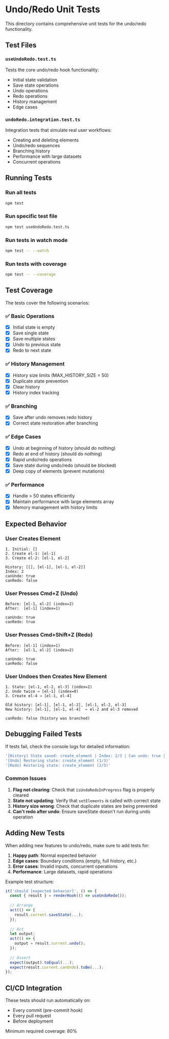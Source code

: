 # Undo/Redo Unit Tests

This directory contains comprehensive unit tests for the undo/redo functionality.

## Test Files

### `useUndoRedo.test.ts`
Tests the core undo/redo hook functionality:
- Initial state validation
- Save state operations
- Undo operations
- Redo operations
- History management
- Edge cases

### `undoRedo.integration.test.ts`
Integration tests that simulate real user workflows:
- Creating and deleting elements
- Undo/redo sequences
- Branching history
- Performance with large datasets
- Concurrent operations

## Running Tests

### Run all tests
```bash
npm test
```

### Run specific test file
```bash
npm test useUndoRedo.test.ts
```

### Run tests in watch mode
```bash
npm test -- --watch
```

### Run tests with coverage
```bash
npm test -- --coverage
```

## Test Coverage

The tests cover the following scenarios:

### ✅ Basic Operations
- [x] Initial state is empty
- [x] Save single state
- [x] Save multiple states
- [x] Undo to previous state
- [x] Redo to next state

### ✅ History Management
- [x] History size limits (MAX_HISTORY_SIZE = 50)
- [x] Duplicate state prevention
- [x] Clear history
- [x] History index tracking

### ✅ Branching
- [x] Save after undo removes redo history
- [x] Correct state restoration after branching

### ✅ Edge Cases
- [x] Undo at beginning of history (should do nothing)
- [x] Redo at end of history (should do nothing)
- [x] Rapid undo/redo operations
- [x] Save state during undo/redo (should be blocked)
- [x] Deep copy of elements (prevent mutations)

### ✅ Performance
- [x] Handle > 50 states efficiently
- [x] Maintain performance with large elements array
- [x] Memory management with history limits

## Expected Behavior

### User Creates Element
```
1. Initial: []
2. Create el-1: [el-1]
3. Create el-2: [el-1, el-2]

History: [[], [el-1], [el-1, el-2]]
Index: 2
canUndo: true
canRedo: false
```

### User Presses Cmd+Z (Undo)
```
Before: [el-1, el-2] (index=2)
After:  [el-1] (index=1)

canUndo: true
canRedo: true
```

### User Presses Cmd+Shift+Z (Redo)
```
Before: [el-1] (index=1)
After:  [el-1, el-2] (index=2)

canUndo: true
canRedo: false
```

### User Undoes then Creates New Element
```
1. State: [el-1, el-2, el-3] (index=2)
2. Undo twice → [el-1] (index=0)
3. Create el-4 → [el-1, el-4]

Old history: [el-1], [el-1, el-2], [el-1, el-2, el-3]
New history: [el-1], [el-1, el-4]  ← el-2 and el-3 removed

canRedo: false (history was branched)
```

## Debugging Failed Tests

If tests fail, check the console logs for detailed information:

```typescript
'[History] State saved: create_element | Index: 2/3 | Can undo: true | Can redo: false'
'[Undo] Restoring state: create_element (1/3)'
'[Redo] Restoring state: create_element (2/3)'
```

### Common Issues

1. **Flag not clearing**: Check that `isUndoRedoInProgress` flag is properly cleared
2. **State not updating**: Verify that `setElements` is called with correct state
3. **History size wrong**: Check that duplicate states are being prevented
4. **Can't redo after undo**: Ensure saveState doesn't run during undo operation

## Adding New Tests

When adding new features to undo/redo, make sure to add tests for:

1. **Happy path**: Normal expected behavior
2. **Edge cases**: Boundary conditions (empty, full history, etc.)
3. **Error cases**: Invalid inputs, concurrent operations
4. **Performance**: Large datasets, rapid operations

Example test structure:

```typescript
it('should [expected behavior]', () => {
  const { result } = renderHook(() => useUndoRedo());
  
  // Arrange
  act(() => {
    result.current.saveState(...);
  });
  
  // Act
  let output;
  act(() => {
    output = result.current.undo();
  });
  
  // Assert
  expect(output).toEqual(...);
  expect(result.current.canUndo).toBe(...);
});
```

## CI/CD Integration

These tests should run automatically on:
- Every commit (pre-commit hook)
- Every pull request
- Before deployment

Minimum required coverage: 80%

